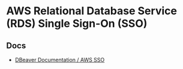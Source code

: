 # AWS Relational Database Service (RDS) Single Sign-On (SSO)

## Docs

- [DBeaver Documentation / AWS SSO](https://dbeaver.com/docs/wiki/AWS-SSO)
